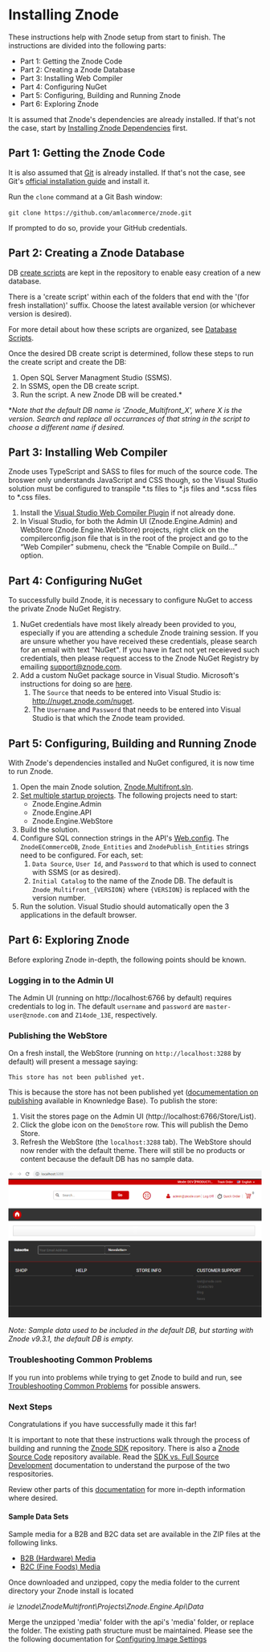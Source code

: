 # Installing Znode
These instructions help with Znode setup from start to finish. The instructions are divided into the following parts:
* Part 1: Getting the Znode Code
* Part 2: Creating a Znode Database
* Part 3: Installing Web Compiler
* Part 4: Configuring NuGet
* Part 5: Configuring, Building and Running Znode
* Part 6: Exploring Znode

It is assumed that Znode's dependencies are already installed. If that's not the case, start by [Installing Znode Dependencies](../installing-dependencies/README.md) first.

## Part 1: Getting the Znode Code
It is also assumed that [Git](https://git-scm.com/) is already installed. If that's not the case, see Git's [official installation guide](https://git-scm.com/book/en/v2/Getting-Started-Installing-Git) and install it.

Run the `clone` command at a Git Bash window:

`git clone https://github.com/amlacommerce/znode.git`

If prompted to do so, provide your GitHub credentials.

## Part 2: Creating a Znode Database
DB [create scripts](https://github.com/amlacommerce/znode/tree/master/ZnodeMultifront/Database) are kept in the repository to enable easy creation of a new database.

There is a 'create script' within each of the folders that end with the '(for fresh installation)' suffix. Choose the latest available version (or whichever version is desired).

For more detail about how these scripts are organized, see [Database Scripts](/docs/data-management/upgrading/README.md).

Once the desired DB create script is determined, follow these steps to run the create script and create the DB:
1. Open SQL Server Managment Studio (SSMS).
1. In SSMS, open the DB create script.
1. Run the script. A new Znode DB will be created.*

*_Note that the default DB name is 'Znode_Multifront_X', where X is the version. Search and replace all occurrances of that string in the script to choose a different name if desired._

## Part 3: Installing Web Compiler
Znode uses TypeScript and SASS to files for much of the source code. The broswer only understands JavaScript and CSS though, so the Visual Studio solution must be configured to transpile *.ts files to *.js files and *.scss files to *.css files.

1. Install the [Visual Studio Web Compiler Plugin](https://marketplace.visualstudio.com/items?itemName=MadsKristensen.WebCompiler) if not already done.
1. In Visual Studio, for both the Admin UI (Znode.Engine.Admin) and WebStore (Znode.Engine.WebStore) projects, right click on the compilerconfig.json file that is in the root of the project and go to the “Web Compiler” submenu, check the “Enable Compile on Build…” option.

## Part 4: Configuring NuGet
To successfully build Znode, it is necessary to configure NuGet to access the private Znode NuGet Registry.
1. NuGet credentials have most likely already been provided to you, especially if you are attending a schedule Znode training session. If you are unsure whether you have received these credentials, please search for an email with text "NuGet". If you have in fact not yet receieved such credentials, then please request access to the Znode NuGet Registry by emailing support@znode.com.
1. Add a custom NuGet package source in Visual Studio. Microsoft's instructions for doing so are [here](https://docs.microsoft.com/en-us/nuget/tools/package-manager-ui#package-sources).
    1. The `Source` that needs to be entered into Visual Studio is: http://nuget.znode.com/nuget.
    1. The `Username` and `Password` that needs to be entered into Visual Studio is that which the Znode team provided.

## Part 5: Configuring, Building and Running Znode
With Znode's dependencies installed and NuGet configured, it is now time to run Znode.
1. Open the main Znode solution, [Znode.Multifront.sln](https://github.com/amlacommerce/znode/tree/master/ZnodeMultifront/Projects).
1. [Set multiple startup projects](https://docs.microsoft.com/en-us/visualstudio/ide/how-to-set-multiple-startup-projects?view=vs-2017). The following projects need to start:
    - Znode.Engine.Admin
    - Znode.Engine.API
    - Znode.Engine.WebStore
1. Build the solution.
1. Configure SQL connection strings in the API's [Web.config](https://github.com/amlacommerce/znode/blob/master/ZnodeMultifront/Projects/Znode.Engine.Api/Web.config). The `ZnodeECommerceDB`, `Znode_Entities` and `ZnodePublish_Entities` strings need to be configured. For each, set:
    1. `Data Source`, `User Id`, and `Password` to that which is used to connect with SSMS (or as desired).
    1. `Initial Catalog` to the name of the Znode DB. The default is `Znode_Multifront_{VERSION}` where `{VERSION}` is replaced with the version number.
1. Run the solution. Visual Studio should automatically open the 3 applications in the default browser.

## Part 6: Exploring Znode
Before exploring Znode in-depth, the following points should be known.

### Logging in to the Admin UI
The Admin UI (running on http://localhost:6766 by default) requires credentials to log in. The default `username` and `password` are `master-user@znode.com` and `Z14ode_13E`, respectively.

### Publishing the WebStore

On a fresh install, the WebStore (running on `http://localhost:3288` by default) will present a message saying:

```
This store has not been published yet.
```

This is because the store has not been published yet ([documementation on publishing](http://knowledgebase.znode.com/v9-3-1/index.php/Publish) available in Knownledge Base). To publish the store:

1. Visit the stores page on the Admin UI (http://localhost:6766/Store/List).
1. Click the globe icon on the `DemoStore` row. This will publish the Demo Store.
1. Refresh the WebStore (the `localhost:3288` tab). The WebStore should now render with the default theme. There will still be no products or content because the default DB has no sample data.

![empty default store](_assets/empty-published-store.png)

*Note: Sample data used to be included in the default DB, but starting with Znode v9.3.1, the default DB is empty.*

### Troubleshooting Common Problems

If you run into problems while trying to get Znode to build and run, see [Troubleshooting Common Problems](/docs/troubleshooting/README.md) for possible answers.

### Next Steps

Congratulations if you have successfully made it this far!

It is important to note that these instructions walk through the process of building and running the [Znode SDK](https://github.com/amlacommerce/znode) repository. There is also a [Znode Source Code](https://github.com/amlacommerce/znode-source) repository available. Read the [SDK vs. Full Source Development](/docs/sdk-vs-full-source/README.md) documentation to understand the purpose of the two respositories.

Review other parts of this [documentation](/README.md) for more in-depth information where desired.

#### Sample Data Sets

Sample media for a B2B and B2C data set are available in the ZIP files at the following links.

* [B2B (Hardware) Media](https://drive.google.com/open?id=1erTexThkSNhD5OUQyAHbXVfsH4XpwAB1)
* [B2C (Fine Foods) Media](https://drive.google.com/open?id=1a1HoPJ2fwtMt6sfNTmw_y-wcynkUXfPv)

Once downloaded and unzipped, copy the media folder to the current directory your Znode install is located

_ie \znode\ZnodeMultifront\Projects\Znode.Engine.Api\Data_

Merge the unzipped 'media' folder with the api's 'media' folder, or replace the folder. The existing path structure must be maintained.
Please see the the following documentation for [Configuring Image Settings](https://support.znode.com/support/solutions/articles/43000596592-managing-media-settings#Configuring-Image-Settings)
